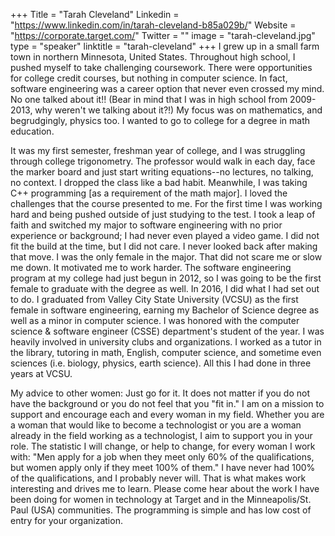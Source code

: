 +++
Title = "Tarah Cleveland"
Linkedin = "https://www.linkedin.com/in/tarah-cleveland-b85a029b/"
Website = "https://corporate.target.com/"
Twitter = ""
image = "tarah-cleveland.jpg"
type = "speaker"
linktitle = "tarah-cleveland"
+++
I grew up in a small farm town in northern Minnesota, United States. Throughout high school, I pushed myself to take challenging coursework. There were opportunities for college credit courses, but nothing in computer science. In fact, software engineering was a career option that never even crossed my mind. No one talked about it!! (Bear in mind that I was in high school from 2009-2013, why weren't we talking about it?!) My focus was on mathematics, and begrudgingly, physics too. I wanted to go to college for a degree in math education.

It was my first semester, freshman year of college, and I was struggling through college trigonometry. The professor would walk in each day, face the marker board and just start writing equations--no lectures, no talking, no context. I dropped the class like a bad habit. Meanwhile, I was taking C++ programming [as a requirement of the math major]. I loved the challenges that the course presented to me. For the first time I was working hard and being pushed outside of just studying to the test. I took a leap of faith and switched my major to software engineering with no prior experience or background; I had never even played a video game. I did not fit the build at the time, but I did not care. I never looked back after making that move. I was the only female in the major. That did not scare me or slow me down. It motivated me to work harder. The software engineering program at my college had just begun in 2012, so I was going to be the first female to graduate with the degree as well. In 2016, I did what I had set out to do. I graduated from Valley City State University (VCSU) as the first female in software engineering, earning my Bachelor of Science degree as well as a minor in computer science. I was honored with the computer science & software engineer (CSSE) department's student of the year. I was heavily involved in university clubs and organizations. I worked as a tutor in the library, tutoring in math, English, computer science, and sometime even sciences (i.e. biology, physics, earth science). All this I had done in three years at VCSU.

My advice to other women: Just go for it. It does not matter if you do not have the background or you do not feel that you "fit in." I am on a mission to support and encourage each and every woman in my field. Whether you are a woman that would like to become a technologist or you are a woman already in the field working as a technologist, I aim to support you in your role. The statistic I will change, or help to change, for every woman I work with: "Men apply for a job when they meet only 60% of the qualifications, but women apply only if they meet 100% of them." I have never had 100% of the qualifications, and I probably never will. That is what makes work interesting and drives me to learn. Please come hear about the work I have been doing for women in technology at Target and in the Minneapolis/St. Paul (USA) communities. The programming is simple and has low cost of entry for your organization.
